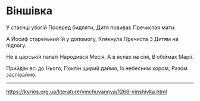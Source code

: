 Віншівка
================================================================

У стаєнці убогій
Посеред бидляти,
Дитя повиває
Пречистая мати.

А Йосиф старенький
Їй у допомогу,
Клякнула Пречиста
З Дитям на підлогу.

Не в царській палаті
Народився Месія,
А в яслах на сіні,
В обіймах Марії.

Прийдім всі до Нього,
Поклін щирий даймо,
Із небесним хором,
Разом заспіваймо.

----------------------------------------------------------------

https://kyrios.org.ua/literature/vinchuvannya/1268-vinshivka.html
